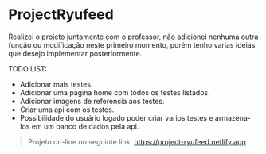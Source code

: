 # ProjectRyufeed

Realizei o projeto juntamente com o professor, não adicionei nenhuma outra função ou modificação neste primeiro momento, porém tenho varias ideias que desejo implementar posteriormente.



TODO LIST:

- Adicionar mais testes.
- Adicionar uma pagina home com todos os testes listados.
- Adicionar imagens de referencia aos testes.
- Criar uma api com os testes.
- Possibilidade do usuário logado poder criar varios testes e armazena-los em um banco de dados pela api.



> Projeto on-line no seguinte link:
 https://project-ryufeed.netlify.app
